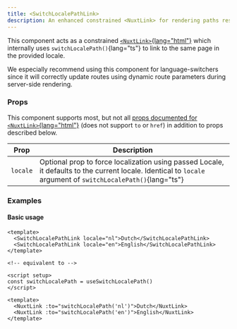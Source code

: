 ```yaml
---
title: <SwitchLocalePathLink>
description: An enhanced constrained <NuxtLink> for rendering paths resolved from switchLocalePath
---
```


This component acts as a constrained [`<NuxtLink>`{lang="html"}](https://nuxt.com/docs/api/components/nuxt-link#nuxtlink) which internally uses `switchLocalePath()`{lang="ts"} to link to the same page in the provided locale.

We especially recommend using this component for language-switchers since it will correctly update routes using dynamic route parameters during server-side rendering.

### Props

This component supports most, but not all [props documented for `<NuxtLink>`{lang="html"}](https://nuxt.com/docs/api/components/nuxt-link#props) (does not support `to` or `href`) in addition to props described below.

| Prop     | Description                                                                                                                                  |
| -------- | -------------------------------------------------------------------------------------------------------------------------------------------- |
| `locale` | Optional prop to force localization using passed Locale, it defaults to the current locale. Identical to `locale` argument of `switchLocalePath()`{lang="ts"} |

### Examples

#### Basic usage

```vue
<template>
  <SwitchLocalePathLink locale="nl">Dutch</SwitchLocalePathLink>
  <SwitchLocalePathLink locale="en">English</SwitchLocalePathLink>
</template>

<!-- equivalent to -->

<script setup>
const switchLocalePath = useSwitchLocalePath()
</script>

<template>
  <NuxtLink :to="switchLocalePath('nl')">Dutch</NuxtLink>
  <NuxtLink :to="switchLocalePath('en')">English</NuxtLink>
</template>
```
